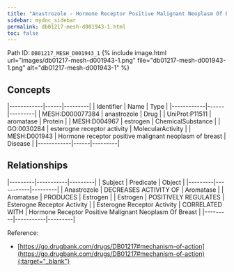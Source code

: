 ```yaml
---
title: "Anastrozole - Hormone Receptor Positive Malignant Neoplasm Of Breast"
sidebar: mydoc_sidebar
permalink: db01217-mesh-d001943-1.html
toc: false 
---
```



Path ID: `DB01217_MESH_D001943_1`
{% include image.html url="images/db01217-mesh-d001943-1.png" file="db01217-mesh-d001943-1.png" alt="db01217-mesh-d001943-1" %}

## Concepts

|------------|------|---------|
| Identifier | Name | Type    |
|------------|------|---------|
| MESH:D000077384 | anastrozole | Drug |
| UniProt:P11511 | aromatase | Protein |
| MESH:D004967 | estrogen | ChemicalSubstance |
| GO:0030284 | esterogne receptor activity | MolecularActivity |
| MESH:D001943 | Hormone receptor positive malignant neoplasm of breast | Disease |
|------------|------|---------|

## Relationships

|---------|-----------|---------|
| Subject | Predicate | Object  |
|---------|-----------|---------|
| Anastrozole | DECREASES ACTIVITY OF | Aromatase |
| Aromatase | PRODUCES | Estrogen |
| Estrogen | POSITIVELY REGULATES | Esterogne Receptor Activity |
| Esterogne Receptor Activity | CORRELATED WITH | Hormone Receptor Positive Malignant Neoplasm Of Breast |
|---------|-----------|---------|

Reference:
  - [https://go.drugbank.com/drugs/DB01217#mechanism-of-action](https://go.drugbank.com/drugs/DB01217#mechanism-of-action){:target="_blank"}